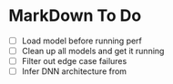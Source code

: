 # MarkDown To Do
- [ ] Load model before running perf
- [ ] Clean up all models and get it running
- [ ] Filter out edge case failures
- [ ] Infer DNN architecture from 